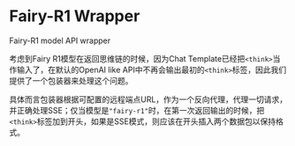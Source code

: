 # Fairy-R1 Wrapper

Fairy-R1 model API wrapper

考虑到Fairy R1模型在返回思维链的时候，因为Chat Template已经把`<think>`当作输入了，在默认的OpenAI like API中不再会输出最初的`<think>`标签，因此我们提供了一个包装器来处理这个问题。

具体而言包装器根据可配置的远程端点URL，作为一个反向代理，代理一切请求，并正确处理SSE；仅当模型是`"fairy-r1"`时，在第一次返回输出的时候，把`<think>`标签加到开头，如果是SSE模式，则应该在开头插入两个数据包以保持格式。
